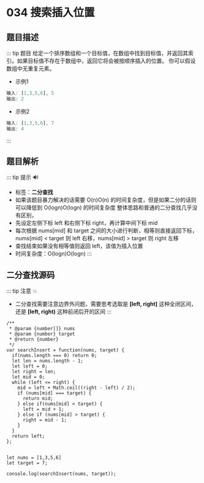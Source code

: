 # 034 搜索插入位置

## 题目描述
::: tip 题目
给定一个排序数组和一个目标值，在数组中找到目标值，并返回其索引。如果目标值不存在于数组中，返回它将会被按顺序插入的位置。
你可以假设数组中无重复元素。
* 示例1
```js
输入: [1,3,5,6], 5
输出: 2
```
* 示例2
```js
输入: [1,3,5,6], 7
输出: 4
```
:::

## 题目解析 <Badge text="解法说明"/>
::: tip  提示
:loud_sound:
* 标签：**二分查找** 
* 如果该题目暴力解决的话需要 O(n)O(n) 的时间复杂度，但是如果二分的话则可以降低到 O(logn)O(logn) 的时间复杂度
整体思路和普通的二分查找几乎没有区别，
* 先设定左侧下标 left 和右侧下标 right，再计算中间下标 mid
* 每次根据 nums[mid] 和 target 之间的大小进行判断，相等则直接返回下标，nums[mid] < target 则 left 右移，nums[mid] > target 则 right 左移
* 查找结束如果没有相等值则返回 left，该值为插入位置
* 时间复杂度：O(logn)O(logn)
:::

## 二分查找源码
::: tip  注意
:boom:
* 二分查找需要注意边界外问题，需要思考选取是 **[left, right]** 这种全闭区间，还是 **[left, right)** 这种前闭后开的区间
:::
```js{8,10,12,22}
/**
 * @param {number[]} nums
 * @param {number} target
 * @return {number}
 */
var searchInsert = function(nums, target) {
  if(nums.length === 0) return 0;
  let len = nums.length - 1;
  let left = 0;
  let right = len;
  let mid = 0;
  while (left <= right) {
    mid = left + Math.ceil((right - left) / 2); 
    if (nums[mid] === target) {
      return mid;
    } else if(nums[mid] < target) {
      left = mid + 1;
    } else if (nums[mid] > target) {
      right = mid - 1;
    }
  }
  return left;
};


let nums = [1,3,5,6]
let target = 7;

console.log(searchInsert(nums, target));
```